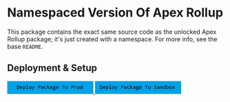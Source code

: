 # Namespaced Version Of Apex Rollup

This package contains the exact same source code as the unlocked Apex Rollup package; it's just created with a namespace. For more info, see the base `README`.

## Deployment & Setup

<a href="https://login.salesforce.com/packaging/installPackage.apexp?p0=04t6g000008b0RzAAI">
  <img alt="Deploy to Salesforce"
       src="./media/deploy-package-to-prod.png">
</a>

<a href="https://test.salesforce.com/packaging/installPackage.apexp?p0=04t6g000008b0RzAAI">
  <img alt="Deploy to Salesforce Sandbox"
       src="./media/deploy-package-to-sandbox.png">
</a>